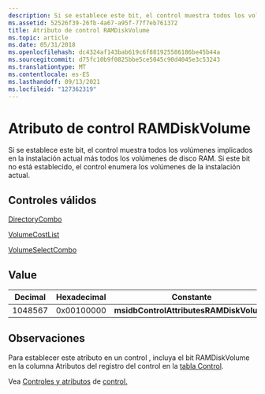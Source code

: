 ```yaml
---
description: Si se establece este bit, el control muestra todos los volúmenes implicados en la instalación actual más todos los volúmenes de disco RAM. Si este bit no está establecido, el control enumera los volúmenes de la instalación actual.
ms.assetid: 52526f39-26fb-4a67-a95f-77f7eb761372
title: Atributo de control RAMDiskVolume
ms.topic: article
ms.date: 05/31/2018
ms.openlocfilehash: dc4324af143bab619c6f881925586186be45b44a
ms.sourcegitcommit: d75fc10b9f0825bbe5ce5045c90d4045e3c53243
ms.translationtype: MT
ms.contentlocale: es-ES
ms.lasthandoff: 09/13/2021
ms.locfileid: "127362319"
---
```

# <a name="ramdiskvolume-control-attribute"></a>Atributo de control RAMDiskVolume

Si se establece este bit, el control muestra todos los volúmenes implicados en la instalación actual más todos los volúmenes de disco RAM. Si este bit no está establecido, el control enumera los volúmenes de la instalación actual.

## <a name="valid-controls"></a>Controles válidos

[DirectoryCombo](directorycombo-control.md)

 

[VolumeCostList](volumecostlist-control.md)

 

[VolumeSelectCombo](volumeselectcombo-control.md)

## <a name="value"></a>Value



| Decimal | Hexadecimal | Constante                                |
|---------|-------------|-----------------------------------------|
| 1048567 | 0x00100000  | **msidbControlAttributesRAMDiskVolume** |



 

## <a name="remarks"></a>Observaciones

Para establecer este atributo en un control , incluya el bit RAMDiskVolume en la columna Atributos del registro del control en la [tabla Control](control-table.md).

Vea [Controles y atributos](control-attributes.md) de [control.](controls.md)

 

 



